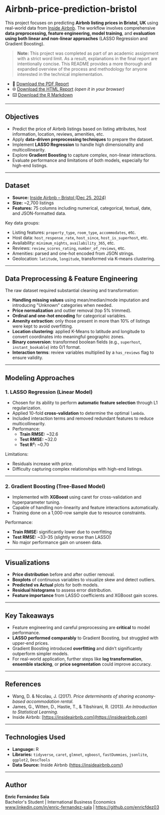 # Airbnb-price-prediction-bristol

This project focuses on predicting **Airbnb listing prices in Bristol, UK** using real-world data from [Inside Airbnb](http://insideairbnb.com/). The workflow involves comprehensive **data preprocessing, feature engineering, model training**, and **evaluation using both linear and non-linear approaches** (LASSO Regression and Gradient Boosting).

> **Note:** This project was completed as part of an academic assignment with a strict word limit. As a result, explanations in the final report are intentionally concise. This README provides a more thorough and expanded overview of the process and methodology for anyone interested in the technical implementation.

 - 📄 [Download the PDF Report](./Report.pdf)
 - 🌐 [Download the HTML Report](./Project&Outputs.html) *(open it in your browser)*
 - ⌨️ [Download the R Markdown](./Project.Rmd)
---

## Objectives

- Predict the price of Airbnb listings based on listing attributes, host information, location, reviews, amenities, etc.
- Apply **data-driven preprocessing techniques** to prepare the dataset.
- Implement **LASSO Regression** to handle high dimensionality and multicollinearity.
- Explore **Gradient Boosting** to capture complex, non-linear interactions.
- Evaluate performance and limitations of both models, especially for high-end listings.

---

## Dataset

- **Source:** [Inside Airbnb – Bristol (Dec 25, 2024)](https://data.insideairbnb.com/united-kingdom/england/bristol/2025-03-19/data/listings.csv.gz)
- **Size:** ~2,700 listings
- **Features:** 75 columns including numerical, categorical, textual, date, and JSON-formatted data.

Key data groups:
- Listing features: `property_type`, `room_type`, `accommodates`, etc.
- Host data: `host_response_rate`, `host_since`, `host_is_superhost`, etc.
- Availability: `minimum_nights`, `availability_365`, etc.
- Reviews: `review_scores_rating`, `number_of_reviews`, etc.
- Amenities: parsed and one-hot encoded from JSON strings.
- Geolocation: `latitude`, `longitude`, transformed via K-means clustering.

---

## Data Preprocessing & Feature Engineering

The raw dataset required substantial cleaning and transformation:

- **Handling missing values** using mean/median/mode imputation and introducing "Unknown" categories when needed.
- **Price normalization** and outlier removal (top 5% trimmed).
- **Ordinal and one-hot encoding** for categorical variables.
- **Amenity extraction**: only those present in more than 10% of listings were kept to avoid overfitting.
- **Location clustering**: applied K-Means to latitude and longitude to convert coordinates into meaningful geographic zones.
- **Binary conversion**: transformed boolean fields (e.g., `superhost`, `instant_bookable`) into 0/1 format.
- **Interaction terms**: review variables multiplied by a `has_reviews` flag to ensure validity.

---

##  Modeling Approaches

### 1. **LASSO Regression (Linear Model)**

- Chosen for its ability to perform **automatic feature selection** through L1 regularization.
- Applied 10-fold **cross-validation** to determine the optimal `lambda`.
- Included interaction terms and removed redundant features to reduce multicollinearity.
- Performance:
  - **Train RMSE:** ~32.6
  - **Test RMSE:** ~32.0
  - **Test R²:** ~0.70

Limitations:
- Residuals increase with price.
- Difficulty capturing complex relationships with high-end listings.

---

### 2. **Gradient Boosting (Tree-Based Model)**

- Implemented with **XGBoost** using caret for cross-validation and hyperparameter tuning.
- Capable of handling non-linearity and feature interactions automatically.
- Training done on a 1,000-row sample due to resource constraints.

Performance:
- **Train RMSE:** significantly lower due to overfitting
- **Test RMSE:** ~33–35 (slightly worse than LASSO)
- No major performance gain on unseen data.

---

##  Visualizations

- **Price distribution** before and after outlier removal.
- **Boxplots** of continuous variables to visualize skew and detect outliers.
- **Predicted vs Actual** plots for both models.
- **Residual histograms** to assess error distribution.
- **Feature importance** from LASSO coefficients and XGBoost gain scores.

---

## Key Takeaways

- Feature engineering and careful preprocessing are **critical** to model performance.
- **LASSO performed comparably** to Gradient Boosting, but struggled with upper-end prices.
- Gradient Boosting introduced **overfitting** and didn’t significantly outperform simpler models.
- For real-world application, further steps like **log transformation**, **ensemble stacking**, or **price segmentation** could improve accuracy.

---

## References

- Wang, D. & Nicolau, J. (2017). *Price determinants of sharing economy-based accommodation rental.*
- James, G., Witten, D., Hastie, T., & Tibshirani, R. (2013). *An Introduction to Statistical Learning.*
- Inside Airbnb: [https://insideairbnb.com](https://insideairbnb.com)

---

## Technologies Used

- **Language:** R
- **Libraries:** `tidyverse`, `caret`, `glmnet`, `xgboost`, `fastDummies`, `jsonlite`, `ggplot2`, `DescTools`
- **Data Source:** Inside Airbnb (https://insideairbnb.com/)

---

##  Author

**Enric Fernández Sala**  
Bachelor's Student | International Business Economics
www.linkedin.com/in/enric-fernandez-sala | https://github.com/enricfdez03


